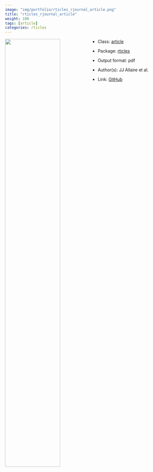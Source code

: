 ```yaml
---
image: "img/portfolio/rticles_rjournal_article.png"
title: "rticles_rjournal_article"
weight: 100
tags: [article]
categories: rticles
---
```




<!--more-->

<p><a href="../../img/portfolio/rticles_rjournal_article.png"><img class = "jf-image-shadow" src="../../img/portfolio/rticles_rjournal_article.png" width="60%"  align="left"></a></p>

- Class: [article](../../tags/article)
- Package: [rticles](rticles)
- Output format: pdf

- Author(s): JJ Allaire et al.
- Link: [GitHub](https://github.com/rstudio/rticles)


